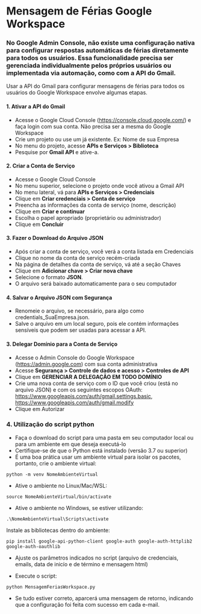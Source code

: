 # Mensagem de Férias Google Workspace

### No Google Admin Console, não existe uma configuração nativa para configurar respostas automáticas de férias diretamente para todos os usuários. Essa funcionalidade precisa ser gerenciada individualmente pelos próprios usuários ou implementada via automação, como com a API do Gmail.

Usar a API do Gmail para configurar mensagens de férias para todos os usuários do Google Workspace envolve algumas etapas.

#### 1. Ativar a API do Gmail
- Acesse o Google Cloud Console (https://console.cloud.google.com/) e faça login com sua conta. Não precisa ser a mesma do Google Workspace
- Crie um projeto ou use um já existente. Ex: Nome de sua Empresa
- No menu do projeto, acesse **APIs e Serviços > Biblioteca**
- Pesquise por **Gmail API** e ative-a.

#### 2. Criar a Conta de Serviço
- Acesse o Google Cloud Console
- No menu superior, selecione o projeto onde você ativou a Gmail API
- No menu lateral, vá para **APIs e Serviços > Credenciais**
- Clique em **Criar credenciais > Conta de serviço**
- Preencha as informações da conta de serviço (nome, descrição)
- Clique em **Criar e continuar**
- Escolha o papel apropriado (proprietário ou administrador)
- Clique em **Concluir**

#### 3. Fazer o Download do Arquivo JSON
- Após criar a conta de serviço, você verá a conta listada em Credenciais
- Clique no nome da conta de serviço recém-criada
- Na página de detalhes da conta de serviço, vá até a seção Chaves
- Clique em **Adicionar chave > Criar nova chave**
- Selecione o formato **JSON**.
- O arquivo será baixado automaticamente para o seu computador

#### 4. Salvar o Arquivo JSON com Segurança
- Renomeie o arquivo, se necessário, para algo como credentials_SuaEmpresa.json.
- Salve o arquivo em um local seguro, pois ele contém informações sensíveis que podem ser usadas para acessar a API.


#### 3. Delegar Domínio para a Conta de Serviço
- Acesse o Admin Console do Google Workspace (https://admin.google.com) com sua conta administrativa
- Acesse **Segurança > Controle de dados e acesso > Controles de API**
- Clique em **GERENCIAR  A DELEGAÇÃO EM TODO DOMÍNIO**
- Crie uma nova  conta de serviço com o ID que você criou (está no arquivo JSON) e com os seguintes escopos OAuth: https://www.googleapis.com/auth/gmail.settings.basic, https://www.googleapis.com/auth/gmail.modify
- Clique em Autorizar

### 4. Utilização do script python
- Faça o download do script para uma pasta em seu computador local ou para um ambiente em que deseja executá-lo
- Certifique-se de que o Python está instalado (versão 3.7 ou superior)
- É uma boa prática usar um ambiente virtual para isolar os pacotes, portanto, crie o ambiente virtual:
```
python -m venv NomeAmbienteVirtual
```
- Ative o ambiente no Linux/Mac/WSL:
```
source NomeAmbienteVirtual/bin/activate
```
- Ative o ambiente no Windows, se estiver utilizando:
```
.\NomeAmbienteVirtual\Scripts\activate
```

Instale as bibliotecas dentro do ambiente:
```
pip install google-api-python-client google-auth google-auth-httplib2 google-auth-oauthlib
```

- Ajuste os parâmetros indicados no script (arquivo de credenciais, emails, data de inicío e de término e mensagem html)

- Execute o script:
```
python MensagemFeriasWorkspace.py
```
- Se tudo estiver correto, aparcerá uma mensagem de retorno, indicando que a configuração foi feita com sucesso em cada e-mail.

